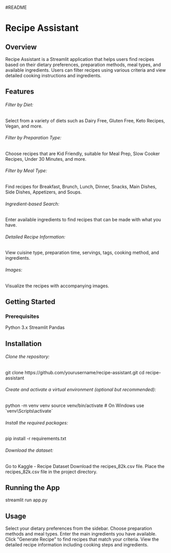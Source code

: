 #README

<h1>Recipe Assistant</h1>
<h2>Overview</h2>
Recipe Assistant is a Streamlit application that helps users find recipes based on their dietary preferences, preparation methods, meal types, and available ingredients. Users can filter recipes using various criteria and view detailed cooking instructions and ingredients.

<h2>Features</h2>
<h6>Filter by Diet:</h6> Select from a variety of diets such as Dairy Free, Gluten Free, Keto Recipes, Vegan, and more.
<h6>Filter by Preparation Type:</h6> Choose recipes that are Kid Friendly, suitable for Meal Prep, Slow Cooker Recipes, Under 30 Minutes, and more.
<h6>Filter by Meal Type:</h6> Find recipes for Breakfast, Brunch, Lunch, Dinner, Snacks, Main Dishes, Side Dishes, Appetizers, and Soups.
<h6>Ingredient-based Search:</h6> Enter available ingredients to find recipes that can be made with what you have.
<h6>Detailed Recipe Information:</h6> View cuisine type, preparation time, servings, tags, cooking method, and ingredients.
<h6>Images:</h6> Visualize the recipes with accompanying images.


<h2>Getting Started</h2>
<h3>Prerequisites</h3>
Python 3.x
Streamlit
Pandas

<h2>Installation</h2>
<h6>Clone the repository:</h6>
git clone https://github.com/yourusername/recipe-assistant.git
cd recipe-assistant

<h6>Create and activate a virtual environment (optional but recommended):</h6>
python -m venv venv
source venv/bin/activate  # On Windows use `venv\Scripts\activate`

<h6>Install the required packages:</h6>
pip install -r requirements.txt

<h6>Download the dataset:</h6>
Go to Kaggle - Recipe Dataset
Download the recipes_82k.csv file.
Place the recipes_82k.csv file in the project directory.

<h2>Running the App</h2>
streamlit run app.py

<h2>Usage</h2>
Select your dietary preferences from the sidebar.
Choose preparation methods and meal types.
Enter the main ingredients you have available.
Click "Generate Recipe" to find recipes that match your criteria.
View the detailed recipe information including cooking steps and ingredients.
